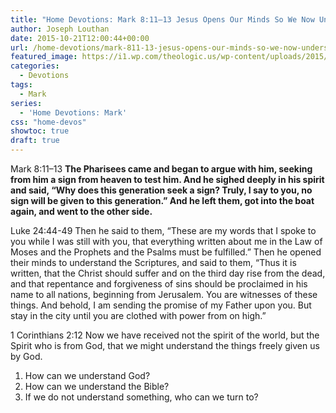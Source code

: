 ```yaml
---
title: "Home Devotions: Mark 8:11–13 Jesus Opens Our Minds So We Now Understand God"
author: Joseph Louthan
date: 2015-10-21T12:00:44+00:00
url: /home-devotions/mark-811-13-jesus-opens-our-minds-so-we-now-understand-god/
featured_image: https://i1.wp.com/theologic.us/wp-content/uploads/2015/10/open-mind.jpg?resize=600%2C400
categories:
  - Devotions
tags:
  - Mark
series:
  - 'Home Devotions: Mark'
css: "home-devos"
showtoc: true
draft: true
---
```

Mark 8:11–13 **The Pharisees came and began to argue with him, seeking from him a sign from heaven to test him. And he sighed deeply in his spirit and said, “Why does this generation seek a sign? Truly, I say to you, no sign will be given to this generation.” And he left them, got into the boat again, and went to the other side.**

Luke 24:44-49 Then he said to them, “These are my words that I spoke to you while I was still with you, that everything written about me in the Law of Moses and the Prophets and the Psalms must be fulfilled.” Then he opened their minds to understand the Scriptures, and said to them, “Thus it is written, that the Christ should suffer and on the third day rise from the dead, and that repentance and forgiveness of sins should be proclaimed in his name to all nations, beginning from Jerusalem. You are witnesses of these things. And behold, I am sending the promise of my Father upon you. But stay in the city until you are clothed with power from on high.”

1 Corinthians 2:12 Now we have received not the spirit of the world, but the Spirit who is from God, that we might understand the things freely given us by God.

  1. How can we understand God?
  2. How can we understand the Bible?
  3. If we do not understand something, who can we turn to?